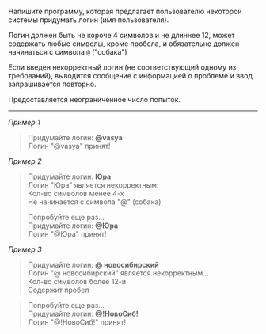 Напишите программу, которая предлагает пользователю некоторой системы придумать логин (имя пользователя). 

Логин должен быть не короче 4 символов и не длиннее 12, может содержать любые символы, кроме пробела, и обязательно должен начинаться с символа `@` ("собака")

Если введен некорректный логин (не соответствующий одному из требований), выводится сообщение с информацией о проблеме и ввод запрашивается повторно. 

Предоставляется неограниченное число попыток.

---

_Пример 1_

> Придумайте логин: **@vasya**  
> Логин "@vasya" принят!  

_Пример 2_

> Придумайте логин: **Юра**  
> Логин "Юра" является некорректным:  
> Кол-во символов менее 4-х  
> Не начинается с символа "@" (собака)  
>
> Попробуйте еще раз...  
> Придумайте логин: **@Юра**  
> Логин "@Юра" принят!

_Пример 3_

> Придумайте логин: **@ новосибирский**  
> Логин "@ новосибирский" является некорректным...  
> Кол-во символов более 12-и  
> Содержит пробел   

> Попробуйте еще раз...  
> Придумайте логин: **@!НовоСиб!**  
> Логин "@!НовоСиб!" принят!
